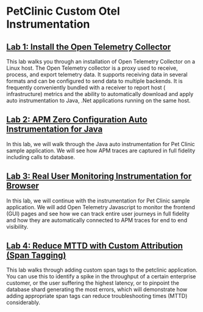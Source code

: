# PetClinic Custom Otel Instrumentation

## [Lab 1: Install the Open Telemetry Collector](install-otel-collector.md)

This lab walks you through an installation of Open Telemetry Collector on a Linux host. The Open Telemetry collector is
a proxy used to receive, process, and export telemetry data. It supports receiving data in several formats and can be
configured to send data to multiple backends. It is frequently conveniently bundled with a receiver to report host (
infrastructure) metrics and the ability to automatically download and apply auto instrumentation to Java, .Net
applications running on the same host.

## [Lab 2: APM Zero Configuration Auto Instrumentation for Java](apm-instrumentation.md)

In this lab, we will walk through the Java auto instrumentation for Pet Clinic sample application. We will see how APM
traces are captured in full fidelity including calls to database.

## [Lab 3: Real User Monitoring Instrumentation for Browser](rum-instrumentation.md)

In this lab, we will continue with the instrumentation for Pet Clinic sample application. We will add Open Telemetry
Javascript to monitor the frontend (GUI) pages and see how we can track entire user journeys in full fidelity and how
they are automatically connected to APM traces for end to end visibility.

## [Lab 4: Reduce MTTD with Custom Attribution (Span Tagging)](custom-tagging.md)

This lab walks through adding custom span tags to the petclinic application. You can use this to identify a spike in the
throughput of a certain enterprise customer, or the user suffering the highest latency, or to pinpoint the database
shard generating the most errors, which will demonstrate how adding appropriate span tags can reduce troubleshooting
times (MTTD) considerably.

